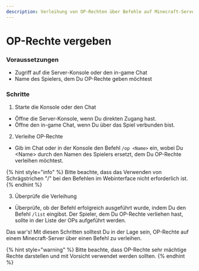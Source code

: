 ```yaml
---
description: Verleihung von OP-Rechten über Befehle auf Minecraft-Servern
---
```


# OP-Rechte vergeben

### Voraussetzungen

* Zugriff auf die Server-Konsole oder den in-game Chat
* Name des Spielers, dem Du OP-Rechte geben möchtest

### Schritte

1. Starte die Konsole oder den Chat

* Öffne die Server-Konsole, wenn Du direkten Zugang hast.
* Öffne den in-game Chat, wenn Du über das Spiel verbunden bist.

2. Verleihe OP-Rechte

* Gib im Chat oder in der Konsole den Befehl `/op <Name>` ein, wobei Du \<Name> durch den Namen des Spielers ersetzt, dem Du OP-Rechte verleihen möchtest.

{% hint style="info" %}
Bitte beachte, dass das Verwenden von Schrägstrichen "/" bei den Befehlen im Webinterface nicht erforderlich ist.
{% endhint %}

3. Überprüfe die Verleihung

* Überprüfe, ob der Befehl erfolgreich ausgeführt wurde, indem Du den Befehl `/list` eingibst. Der Spieler, dem Du OP-Rechte verliehen hast, sollte in der Liste der OPs aufgeführt werden.

Das war's! Mit diesen Schritten solltest Du in der Lage sein, OP-Rechte auf einem Minecraft-Server über einen Befehl zu verleihen.

{% hint style="warning" %}
Bitte beachte, dass OP-Rechte sehr mächtige Rechte darstellen und mit Vorsicht verwendet werden sollten.
{% endhint %}
